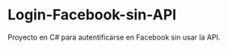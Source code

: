 Login-Facebook-sin-API
======================

Proyecto en C# para autentificarse en Facebook sin usar la API.
